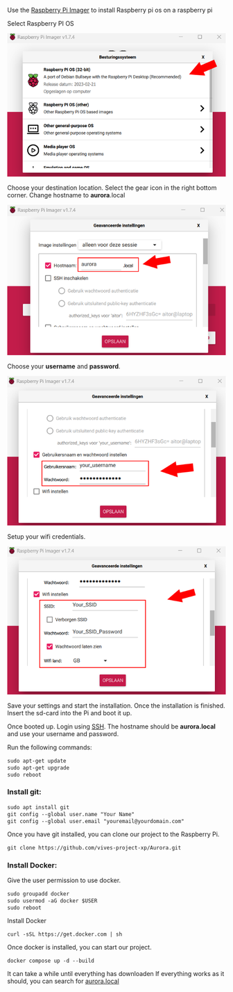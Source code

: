 Use the [Raspberry Pi Imager](https://www.raspberrypi.com/software/) to install Raspberry pi os on a raspberry pi

Select Raspberry PI OS

![RaspberryPiOs](./Documenten/Raspberry%20pi/installation1.png)

Choose your destination location.
Select the gear icon in the right bottom corner.
Change hostname to **aurora**.local

![aurora.local](./Documenten/Raspberry%20pi/installation2.png)

Choose your **username** and **password**.

![username/password](./Documenten/Raspberry%20pi/installation3.png)

Setup your wifi credentials.

![username/password](./Documenten/Raspberry%20pi/installation4.png)

Save your settings and start the installation.
Once the installation is finished.
Insert the sd-card into the Pi and boot it up.

Once booted up. Login using [SSH](https://tutorials-raspberrypi.com/raspberry-pi-remote-access-by-using-ssh-and-putty/). The hostname should be **aurora.local** and use your username and password.

Run the following commands:
```
sudo apt-get update
sudo apt-get upgrade
sudo reboot
```

### Install git:
```
sudo apt install git
git config --global user.name "Your Name"
git config --global user.email "youremail@yourdomain.com"
```

Once you have git installed, you can clone our project to the Raspberry Pi.
```
git clone https://github.com/vives-project-xp/Aurora.git
```

### Install Docker:

Give the user permission to use docker.
```
sudo groupadd docker
sudo usermod -aG docker $USER
sudo reboot
```

Install Docker
```
curl -sSL https://get.docker.com | sh
```

Once docker is installed, you can start our project.
```
docker compose up -d --build
```

It can take a while until everything has downloaden
If everything works as it should, you can search for [aurora.local](http://aurora.local/) 